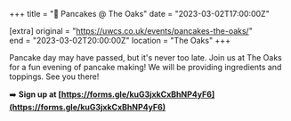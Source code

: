 +++
title = "🥞 Pancakes @ The Oaks"
date = "2023-03-02T17:00:00Z"

[extra]
original = "https://uwcs.co.uk/events/pancakes-the-oaks/"    
end = "2023-03-02T20:00:00Z"
location = "The Oaks"
+++

Pancake day may have passed, but it's never too late. Join us at The Oaks for a fun evening of pancake making! We will be providing ingredients and toppings. See you there!
 
 ➡️ **Sign up at [https://forms.gle/kuG3jxkCxBhNP4yF6](https://forms.gle/kuG3jxkCxBhNP4yF6)**
